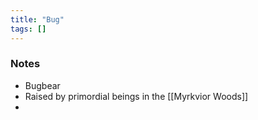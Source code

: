 ```yaml
---
title: "Bug"
tags: []
---
```


### Notes
- Bugbear 
- Raised by primordial beings in the [[Myrkvior Woods]]
- 